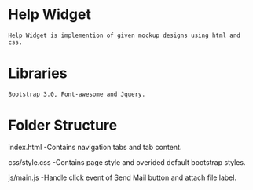 # Help Widget

	Help Widget is implemention of given mockup designs using html and css.

# Libraries
	Bootstrap 3.0, Font-awesome and Jquery.

# Folder Structure

 index.html
  -Contains navigation tabs and tab content.

 css/style.css
   -Contains page style and overided default bootstrap styles.

 js/main.js
  -Handle click event of Send Mail button and attach file label.
